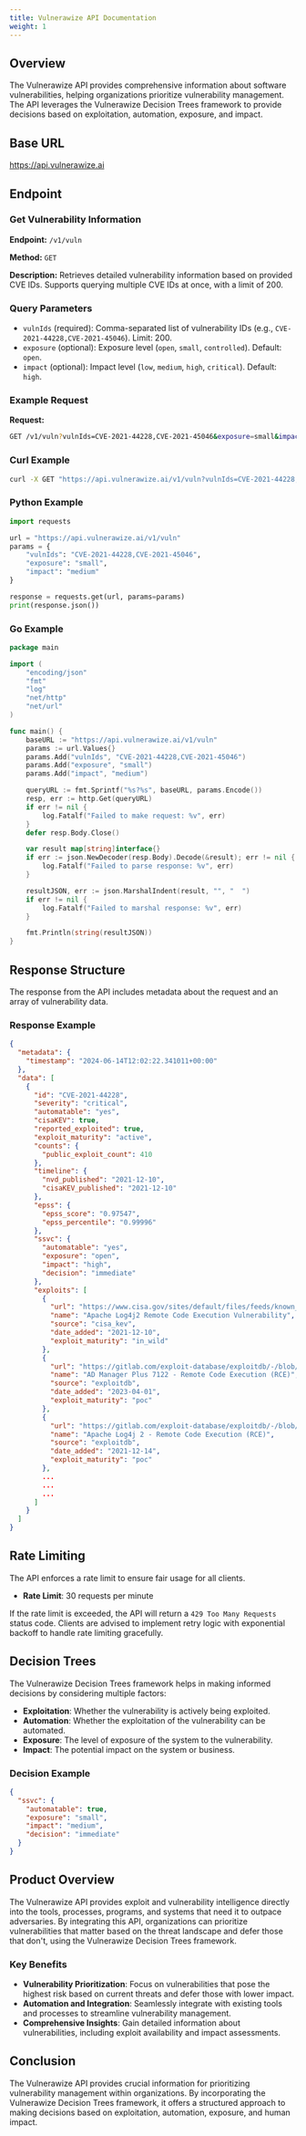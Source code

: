 ```yaml
---
title: Vulnerawize API Documentation 
weight: 1
---
```


## Overview

The Vulnerawize API provides comprehensive information about software vulnerabilities, helping organizations prioritize vulnerability management. The API leverages the Vulnerawize Decision Trees framework to provide decisions based on exploitation, automation, exposure, and impact.

## Base URL


https://api.vulnerawize.ai

## Endpoint

### Get Vulnerability Information

**Endpoint:** `/v1/vuln`

**Method:** `GET`

**Description:** Retrieves detailed vulnerability information based on provided CVE IDs. Supports querying multiple CVE IDs at once, with a limit of 200.

### Query Parameters

- `vulnIds` (required): Comma-separated list of vulnerability IDs (e.g., `CVE-2021-44228,CVE-2021-45046`). Limit: 200.
- `exposure` (optional): Exposure level (`open`, `small`, `controlled`). Default: `open`.
- `impact` (optional): Impact level (`low`, `medium`, `high`, `critical`). Default: `high`.

### Example Request

**Request:**

```bash
GET /v1/vuln?vulnIds=CVE-2021-44228,CVE-2021-45046&exposure=small&impact=medium
```

### Curl Example

```sh
curl -X GET "https://api.vulnerawize.ai/v1/vuln?vulnIds=CVE-2021-44228,CVE-2021-45046&exposure=open&impact=medium"
```

### Python Example

```python
import requests

url = "https://api.vulnerawize.ai/v1/vuln"
params = {
    "vulnIds": "CVE-2021-44228,CVE-2021-45046",
    "exposure": "small",
    "impact": "medium"
}

response = requests.get(url, params=params)
print(response.json())
```

### Go Example

```go
package main

import (
    "encoding/json"
    "fmt"
    "log"
    "net/http"
    "net/url"
)

func main() {
    baseURL := "https://api.vulnerawize.ai/v1/vuln"
    params := url.Values{}
    params.Add("vulnIds", "CVE-2021-44228,CVE-2021-45046")
    params.Add("exposure", "small")
    params.Add("impact", "medium")

    queryURL := fmt.Sprintf("%s?%s", baseURL, params.Encode())
    resp, err := http.Get(queryURL)
    if err != nil {
        log.Fatalf("Failed to make request: %v", err)
    }
    defer resp.Body.Close()

    var result map[string]interface{}
    if err := json.NewDecoder(resp.Body).Decode(&result); err != nil {
        log.Fatalf("Failed to parse response: %v", err)
    }

    resultJSON, err := json.MarshalIndent(result, "", "  ")
    if err != nil {
        log.Fatalf("Failed to marshal response: %v", err)
    }

    fmt.Println(string(resultJSON))
}
```

## Response Structure

The response from the API includes metadata about the request and an array of vulnerability data.

### Response Example

```json
{
  "metadata": {
    "timestamp": "2024-06-14T12:02:22.341011+00:00"
  },
  "data": [
    {
      "id": "CVE-2021-44228",
      "severity": "critical",
      "automatable": "yes",
      "cisaKEV": true,
      "reported_exploited": true,
      "exploit_maturity": "active",
      "counts": {
        "public_exploit_count": 410
      },
      "timeline": {
        "nvd_published": "2021-12-10",
        "cisaKEV_published": "2021-12-10"
      },
      "epss": {
        "epss_score": "0.97547",
        "epss_percentile": "0.99996"
      },
      "ssvc": {
        "automatable": "yes",
        "exposure": "open",
        "impact": "high",
        "decision": "immediate"
      },
      "exploits": [
        {
          "url": "https://www.cisa.gov/sites/default/files/feeds/known_exploited_vulnerabilities.json",
          "name": "Apache Log4j2 Remote Code Execution Vulnerability",
          "source": "cisa_kev",
          "date_added": "2021-12-10",
          "exploit_maturity": "in_wild"
        },
        {
          "url": "https://gitlab.com/exploit-database/exploitdb/-/blob/main/exploits/java/remote/51183.txt",
          "name": "AD Manager Plus 7122 - Remote Code Execution (RCE)",
          "source": "exploitdb",
          "date_added": "2023-04-01",
          "exploit_maturity": "poc"
        },
        {
          "url": "https://gitlab.com/exploit-database/exploitdb/-/blob/main/exploits/java/remote/50592.py",
          "name": "Apache Log4j 2 - Remote Code Execution (RCE)",
          "source": "exploitdb",
          "date_added": "2021-12-14",
          "exploit_maturity": "poc"
        },
        ...
        ...
        ...
      ]
    }
  ]
}
```

## Rate Limiting

The API enforces a rate limit to ensure fair usage for all clients.

- **Rate Limit**: 30 requests per minute

If the rate limit is exceeded, the API will return a `429 Too Many Requests` status code. Clients are advised to implement retry logic with exponential backoff to handle rate limiting gracefully.

## Decision Trees

The Vulnerawize Decision Trees framework helps in making informed decisions by considering multiple factors:

- **Exploitation**: Whether the vulnerability is actively being exploited.
- **Automation**: Whether the exploitation of the vulnerability can be automated.
- **Exposure**: The level of exposure of the system to the vulnerability.
- **Impact**: The potential impact on the system or business.

### Decision Example

```json
{
  "ssvc": {
    "automatable": true,
    "exposure": "small",
    "impact": "medium",
    "decision": "immediate"
  }
}
```

## Product Overview

The Vulnerawize API provides exploit and vulnerability intelligence directly into the tools, processes, programs, and systems that need it to outpace adversaries. By integrating this API, organizations can prioritize vulnerabilities that matter based on the threat landscape and defer those that don't, using the Vulnerawize Decision Trees framework.

### Key Benefits

- **Vulnerability Prioritization**: Focus on vulnerabilities that pose the highest risk based on current threats and defer those with lower impact.
- **Automation and Integration**: Seamlessly integrate with existing tools and processes to streamline vulnerability management.
- **Comprehensive Insights**: Gain detailed information about vulnerabilities, including exploit availability and impact assessments.

## Conclusion

The Vulnerawize API provides crucial information for prioritizing vulnerability management within organizations. By incorporating the Vulnerawize Decision Trees framework, it offers a structured approach to making decisions based on exploitation, automation, exposure, and human impact.